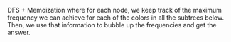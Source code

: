 DFS + Memoization where for each node, we keep track of the maximum frequency we can achieve for each of the colors in all the subtrees below. Then, we use that information to bubble
up the frequencies and get the answer.
